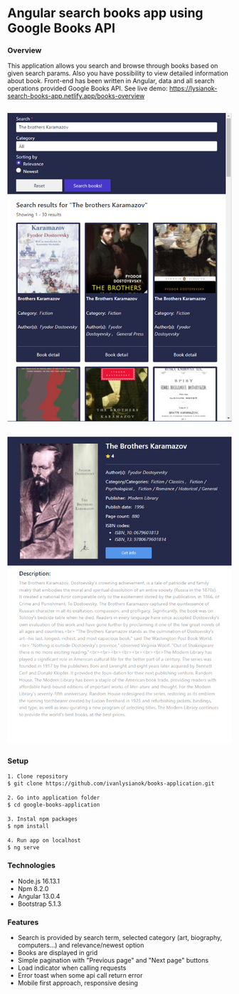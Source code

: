# Angular search books app using Google Books API

### Overview

This application allows you search and browse through books based on given search params. Also you have possibility to view detailed information
about book. Front-end has been written in Angular, data and all search operations provided Google Books API.
See live demo: https://lysianok-search-books-app.netlify.app/books-overview

## ![Alt text](/google-books-application/src/assets/application_preview_photo_01.png?raw=true "Overview page")

## ![Alt text](/google-books-application/src/assets/application_preview_photo_02.png?raw=true "Detailed page")

### Setup

```
1. Clone repository
$ git clone https://github.com/ivanlysianok/books-application.git

2. Go into application folder
$ cd google-books-application

3. Instal npm packages
$ npm install

4. Run app on localhost
$ ng serve
```

### Technologies

- Node.js 16.13.1
- Npm 8.2.0
- Angular 13.0.4
- Bootstrap 5.1.3

### Features

- Search is provided by search term, selected category (art, biography, computers...) and relevance/newest option
- Books are displayed in grid
- Simple pagination with "Previous page" and "Next page" buttons
- Load indicator when calling requests
- Error toast when some api call return error
- Mobile first approach, responsive desing
